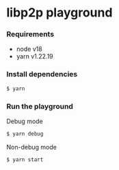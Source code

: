 # libp2p playground

### Requirements

- node v18
- yarn v1.22.19

### Install dependencies

```bash
$ yarn
```

### Run the playground

Debug mode

```bash
$ yarn debug
```

Non-debug mode

```bash
$ yarn start
```
